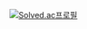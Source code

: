 [![Solved.ac프로필](http://mazassumnida.wtf/api/v2/generate_badge?boj={wltjd403})](https://solved.ac/{wltjd403})

